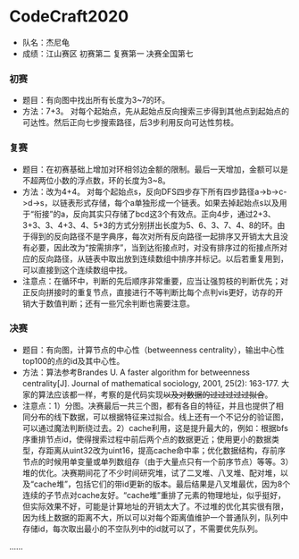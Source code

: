 # CodeCraft2020
* 队名：杰尼龟
* 成绩：江山赛区 初赛第二 复赛第一 决赛全国第七  
  
### 初赛
* 题目：有向图中找出所有长度为3~7的环。
* 方法：7+3。 对每个起始点，先从起始点反向搜索三步得到其他点到起始点的可达性。然后正向七步搜索路径，后3步利用反向可达性剪枝。

### 复赛
* 题目：在初赛基础上增加对环相邻边金额的限制。最后一天增加，金额可以是不超两位小数的浮点数，环的长度为3~8。
* 方法：改为4+4。 对每个起始点s，反向DFS四步存下所有四步路径a->b->c->d->s，以链表形式存储，每个a单独形成一个链表。如果去掉起始点s以及用于“衔接”的a，反向其实只存储了bcd这3个有效点。正向4步，通过2+3、3+3、3、4+3、4、5+3的方式分别拼出长度为5、6、3、7、4、8的环。由于得到的反向路径不是字典序，每次对所有反向路径一起排序又开销太大且没有必要，因此改为“按需排序”，当到达衔接点时，对没有排序过的衔接点所对应的反向路径，从链表中取出放到连续数组中排序并标记。以后若重复用到，可以直接到这个连续数组中找。
* 注意点：在循环中，判断的先后顺序非常重要，应当让强剪枝的判断优先；对正反向拼接时的重复节点，直接进行不等判断比每个点判vis更好，访存的开销大于数值判断；还有一些冗余判断也需要注意。

### 决赛
* 题目：有向图，计算节点的中心性（betweenness centrality），输出中心性top100的点的id及其中心性。
* 方法：算法参考Brandes U. A faster algorithm for betweenness centrality[J]. Journal of mathematical sociology, 2001, 25(2): 163-177. 大家的算法应该都一样，考察的是代码实现~~以及对数据的过过过过过拟合~~。
* 注意点：1）分图。决赛最后一共三个图，都有各自的特征，并且也提供了相同分布的线下数据，可以根据特征来过拟合。线上还有一个不记分的验证图，可以通过魔法判断绕过去。2）cache利用，这是提升最大的，例如：根据bfs序重排节点id，使得搜索过程中前后两个点的数据更近；使用更小的数据类型，存距离从uint32改为uint16，提高cache命中率；优化数据结构，存前序节点的时候用单变量或单列数组存（由于大量点只有一个前序节点）等等。3）堆的优化。决赛期间花了不少时间研究堆，试了二叉堆、八叉堆、配对堆，以及“cache堆”，包括它们的带id更新的版本。最后结果是八叉堆最优，因为8个连续的子节点对cache友好。“cache堆”重排了元素的物理地址，似乎挺好，但实际效果不好，可能是计算地址的开销太大了。不过堆的优化其实很有限，因为线上数据的距离不大，所以可以对每个距离值维护一个普通队列，队列中存储id，每次取出最小的不空队列中的id就可以了，不需要优先队列。

......
